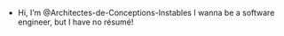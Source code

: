 - Hi, I’m @Architectes-de-Conceptions-Instables
I wanna be a software engineer, but I have no résumé!

<!---
Architectes-de-Conceptions-Instables/Architectes-de-Conceptions-Instables is a ✨ special ✨ repository because its `README.md` (this file) appears on your GitHub profile.
You can click the Preview link to take a look at your changes.
--->
